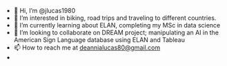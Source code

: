- 👋 Hi, I’m @jlucas1980
- 👀 I’m interested in biking, road trips and traveling to different countries. 
- 🌱 I’m currently learning about ELAN, completing my MSc in data science
- 💞️ I’m looking to collaborate on DREAM project; manipulating an AI in the American Sign Language database using ELAN and Tableau
- 📫 How to reach me at deannialucas80@gmail.com
-  

<!---
jlucas1980/jlucas1980 is a ✨ special ✨ repository because its `README.md` (this file) appears on your GitHub profile.
You can click the Preview link to take a look at your changes.
--->
